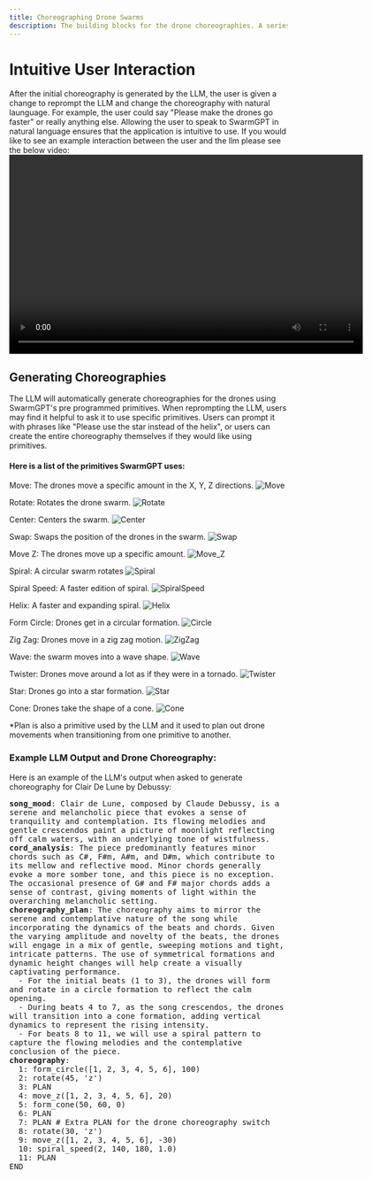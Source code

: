 ```yaml
---
title: Choreographing Drone Swarms
description: The building blocks for the drone choreographies. A series of these primitives allow the drones to dance to the music.
---
```

# Intuitive User Interaction
After the initial choreography is generated by the LLM, the user is given a change to reprompt the LLM and change the choreography with natural launguage. For example, the user could say "Please make the drones go faster" or really anything else. Allowing the user to speak to SwarmGPT in natural language ensures that the application is intuitive to use. If you would like to see an example interaction between the user and the llm please see the below video:
<video width="640" height="360" controls>
  <source src="../media/video/demo.mp4" type="video/mp4">
  Your browser does not support the video tag.
</video>

## Generating Choreographies

The LLM will automatically generate choreographies for the drones using SwarmGPT's pre programmed primitives. When reprompting the LLM, users may find it helpful to ask it to use specific primitives. Users can prompt it with phrases like "Please use the star instead of the helix", or users can create the entire choreography themselves if they would like using primitives.

#### Here is a list of the primitives SwarmGPT uses:

Move: The drones move a specific amount in the X, Y, Z directions.
![Move](media/primitives/Move.gif)

Rotate: Rotates the drone swarm.
![Rotate](media/primitives/Rotate.gif)

Center: Centers the swarm.
![Center](media/primitives/Center.gif)

Swap: Swaps the position of the drones in the swarm.
![Swap](media/primitives/Swap.gif)

Move Z: The drones move up a specific amount.
![Move_Z](media/primitives/Move_Z.gif)

Spiral: A circular swarm rotates
![Spiral](media/primitives/Spiral.gif)

Spiral Speed: A faster edition of spiral.
![SpiralSpeed](media/primitives/SpiralSpeed.gif)

Helix: A faster and expanding spiral.
![Helix](media/primitives/Helix.gif)

Form Circle: Drones get in a circular formation.
![Circle](media/primitives/Circle.gif)

Zig Zag: Drones move in a zig zag motion.
![ZigZag](media/primitives/Zigzag.gif)

Wave: the swarm moves into a wave shape.
![Wave](media/primitives/Wave.gif)

Twister: Drones move around a lot as if they were in a tornado.
![Twister](media/primitives/Twister.gif)

Star: Drones go into a star formation.
![Star](media/primitives/Star.gif)

Cone: Drones take the shape of a cone.
![Cone](media/primitives/Cone.gif)

*Plan is also a primitive used by the LLM and it used to plan out drone movements when transitioning from one primitive to another.

### Example LLM Output and Drone Choreography:

Here is an example of the LLM's output when asked to generate choreography for Clair De Lune by Debussy:


<pre style="white-space: pre-wrap; word-break: break-word;">
<strong>song_mood</strong>: Clair de Lune, composed by Claude Debussy, is a serene and melancholic piece that evokes a sense of tranquility and contemplation. Its flowing melodies and gentle crescendos paint a picture of moonlight reflecting off calm waters, with an underlying tone of wistfulness.
<strong>cord_analysis</strong>: The piece predominantly features minor chords such as C#, F#m, A#m, and D#m, which contribute to its mellow and reflective mood. Minor chords generally evoke a more somber tone, and this piece is no exception. The occasional presence of G# and F# major chords adds a sense of contrast, giving moments of light within the overarching melancholic setting.
<strong>choreography_plan</strong>: The choreography aims to mirror the serene and contemplative nature of the song while incorporating the dynamics of the beats and chords. Given the varying amplitude and novelty of the beats, the drones will engage in a mix of gentle, sweeping motions and tight, intricate patterns. The use of symmetrical formations and dynamic height changes will help create a visually captivating performance.
  - For the initial beats (1 to 3), the drones will form and rotate in a circle formation to reflect the calm opening.
  - During beats 4 to 7, as the song crescendos, the drones will transition into a cone formation, adding vertical dynamics to represent the rising intensity.
  - For beats 8 to 11, we will use a spiral pattern to capture the flowing melodies and the contemplative conclusion of the piece.
<strong>choreography</strong>:
  1: form_circle([1, 2, 3, 4, 5, 6], 100)
  2: rotate(45, 'z')
  3: PLAN
  4: move_z([1, 2, 3, 4, 5, 6], 20)
  5: form_cone(50, 60, 0)
  6: PLAN
  7: PLAN # Extra PLAN for the drone choreography switch
  8: rotate(30, 'z') 
  9: move_z([1, 2, 3, 4, 5, 6], -30)
  10: spiral_speed(2, 140, 180, 1.0)
  11: PLAN
END
</pre>